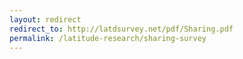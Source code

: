 ```yaml
---
layout: redirect
redirect_to: http://latdsurvey.net/pdf/Sharing.pdf
permalink: /latitude-research/sharing-survey
---
```

